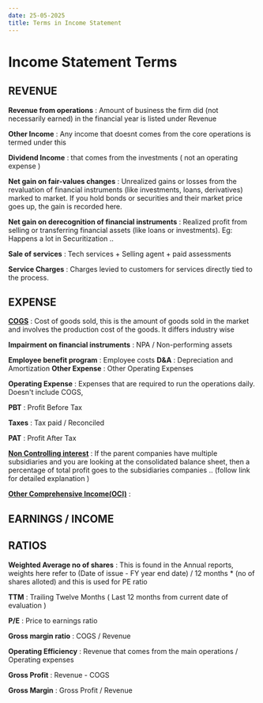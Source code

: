 ```yaml
---
date: 25-05-2025
title: Terms in Income Statement 
---
```



# Income Statement Terms 

## REVENUE 

**Revenue from operations** : Amount of business the firm did (not necessarily earned) in the financial year is listed under Revenue

**Other Income** : Any income that doesnt comes from the core operations is termed under this 

**Dividend Income** : that comes from the investments ( not an operating expense )


**Net gain on fair-values changes** :  Unrealized gains or losses from the revaluation of financial instruments (like investments, loans, derivatives) marked to market. If you hold bonds or securities and their market price goes up, the gain is recorded here.


**Net gain on derecognition of financial instruments** : Realized profit from selling or transferring financial assets (like loans or investments). Eg: Happens a lot in Securitization ..  


**Sale of services** : Tech services + Selling agent + paid assessments 

**Service Charges** : Charges levied to customers for services directly tied to the process. 




## EXPENSE
[**COGS**](income_statement/COGS.md) : Cost of goods sold, this is the amount of goods sold in the market and involves the production cost of the goods. It differs industry wise 

**Impairment on financial instruments** : NPA / Non-performing assets 


**Employee benefit program** : Employee costs 
**D&A** : Depreciation and Amortization 
**Other Expense** : Other Operating Expenses 

**Operating Expense** : Expenses that are required to run the operations daily. Doesn't include COGS, 

**PBT** : Profit Before Tax

**Taxes** : Tax paid / Reconciled  

**PAT** : Profit After Tax


[**Non Controlling interest**](income_statement/NCI.md) : If the parent companies have multiple subsidiaries and you are looking at the consolidated balance sheet, then a percentage of total profit goes to the subsidiaries companies .. (follow link for detailed explanation ) 

[**Other Comprehensive Income(OCI)**](income_statement/OCI.md) : 

## EARNINGS / INCOME



## RATIOS

**Weighted Average no of shares** : This is found in the Annual reports, weights here refer to (Date of issue - FY year end date) / 12 months * (no of shares alloted) and this is used for PE ratio 
      
**TTM** : Trailing Twelve Months ( Last 12 months from current date of evaluation )

**P/E** : Price to earnings ratio 

**Gross margin ratio** : COGS / Revenue 

**Operating Efficiency** : Revenue that comes from the main operations / Operating expenses

**Gross Profit** : Revenue - COGS

**Gross Margin** : Gross Profit / Revenue



